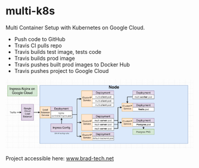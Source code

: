 # multi-k8s

Multi Container Setup with Kubernetes on Google Cloud. 

- Push code to GitHub
- Travis CI pulls repo
- Travis builds test image, tests code
- Travis builds prod image
- Travis pushes built prod images to Docker Hub
- Travis pushes project to Google Cloud

![Architecture](https://github.com/bradsorour/multi-k8s/blob/master/resources/images/k8s-multi-docker.png)


Project accessible here: www.brad-tech.net

